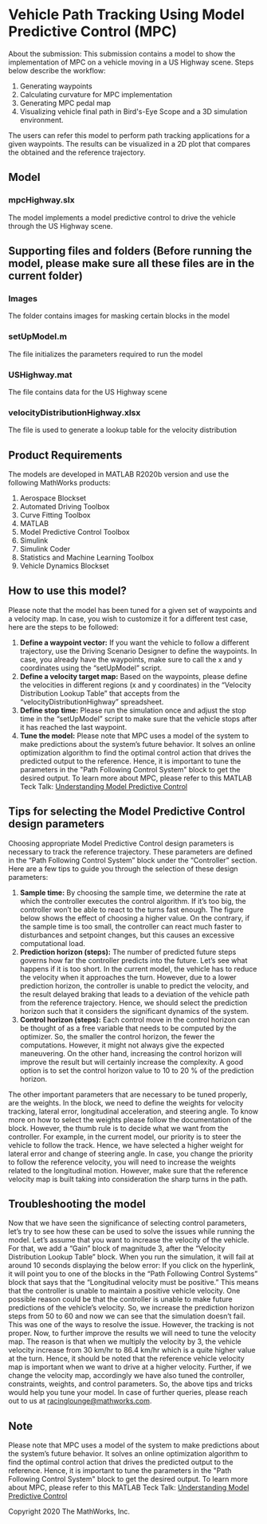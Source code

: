 # Vehicle Path Tracking Using Model Predictive Control (MPC)

About the submission:
This submission contains a model to show the implementation of MPC on a vehicle moving in a US Highway scene. Steps below describe the workflow:
1. Generating waypoints
2. Calculating curvature for MPC implementation
3. Generating MPC pedal map
4. Visualizing vehicle final path in Bird's-Eye Scope and a 3D simulation environment. 

The users can refer this model to perform path tracking applications for a given waypoints. The results can be visualized in a 2D plot that compares the obtained and the reference trajectory.


## Model

### mpcHighway.slx
The model implements a model predictive control to drive the vehicle through the US Highway scene.

## Supporting files and folders (Before running the model, please make sure all these files are in the current folder)

### Images
The folder contains images for masking certain blocks in the model

### setUpModel.m
The file initializes the parameters required  to run the model

### USHighway.mat
The file contains data for the US Highway scene

### velocityDistributionHighway.xlsx
The file is used to generate a lookup table for the velocity distribution

## Product Requirements

The models are developed in MATLAB R2020b version and use the following MathWorks products:
1. Aerospace Blockset 
2. Automated Driving Toolbox
3. Curve Fitting Toolbox
4. MATLAB
5. Model Predictive Control Toolbox
6. Simulink
7. Simulink Coder
8. Statistics and Machine Learning Toolbox
9. Vehicle Dynamics Blockset

## How to use this model?

Please note that the model has been tuned for a given set of waypoints and a velocity map. In case, you wish to customize it for a different test case, here are the steps to be followed:
1. **Define a waypoint vector:** If you want the vehicle to follow a different trajectory, use the Driving Scenario Designer to define the waypoints. In case, you already have the waypoints, make sure to call the x and y coordinates using the “setUpModel” script.
2. **Define a velocity target map:** Based on the waypoints, please define the velocities in different regions (x and y coordinates) in the “Velocity Distribution Lookup Table” that accepts from the “velocityDistributionHighway” spreadsheet. 
3. **Define stop time:** Please run the simulation once and adjust the stop time in the “setUpModel” script to make sure that the vehicle stops after it has reached the last waypoint.
4. **Tune the model:** Please note that MPC uses a model of the system to make predictions about the system’s future behavior. It solves an online optimization algorithm to find the optimal control action that drives the predicted output to the reference. Hence, it is important to tune the parameters in the "Path Following Control System" block to get the desired output. To learn more about MPC, please refer to this MATLAB Teck Talk: [Understanding Model Predictive Control](https://www.mathworks.com/videos/series/understanding-model-predictive-control) 

## Tips for selecting the Model Predictive Control design parameters 

Choosing appropriate Model Predictive Control design parameters is necessary to track the reference trajectory. These parameters are defined in the “Path Following Control System” block under the “Controller” section.
Here are a few tips to guide you through the selection of these design parameters:
1. **Sample time:** By choosing the sample time, we determine the rate at which the controller executes the control algorithm. If it’s too big, the controller won’t be able to react to the turns fast enough. The figure below shows the effect of choosing a higher value. 
On the contrary, if the sample time is too small, the controller can react much faster to disturbances and setpoint changes, but this causes an excessive computational load.
2. **Prediction horizon (steps):** The number of predicted future steps governs how far the controller predicts into the future. Let’s see what happens if it is too short. 
In the current model, the vehicle has to reduce the velocity when it approaches the turn. However, due to a lower prediction horizon, the controller is unable to predict the velocity, and the result delayed braking that leads to a deviation of the vehicle path from the reference trajectory. 
Hence, we should select the prediction horizon such that it considers the significant dynamics of the system.
3. **Control horizon (steps):** Each control move in the control horizon can be thought of as a free variable that needs to be computed by the optimizer. So, the smaller the control horizon, the fewer the computations. However, it might not always give the expected maneuvering. On the other hand, increasing the control horizon will improve the result but will certainly increase the complexity. A good option is to set the control horizon value to 10 to 20 % of the prediction horizon.

The other important parameters that are necessary to be tuned properly, are the weights. In the block, we need to define the weights for velocity tracking, lateral error, longitudinal acceleration, and steering angle. To know more on how to select the weights please follow the documentation of the block. However, the thumb rule is to decide what we want from the controller. For example, in the current model, our priority is to steer the vehicle to follow the track. Hence, we have selected a higher weight for lateral error and change of steering angle. In case, you change the priority to follow the reference velocity, you will need to increase the weights related to the longitudinal motion. However, make sure that the reference velocity map is built taking into consideration the sharp turns in the path.

## Troubleshooting the model

Now that we have seen the significance of selecting control parameters, let’s try to see how these can be used to solve the issues while running the model. Let’s assume that you want to increase the velocity of the vehicle. For that, we add a “Gain” block of magnitude 3, after the “Velocity Distribution Lookup Table” block. 
When you run the simulation, it will fail at around 10 seconds displaying the below error:
If you click on the hyperlink, it will point you to one of the blocks in the “Path Following Control Systems” block that says that the “Longitudinal velocity must be positive.” 
This means that the controller is unable to maintain a positive vehicle velocity. One possible reason could be that the controller is unable to make future predictions of the vehicle’s velocity. So, we increase the prediction horizon steps from 50 to 60 and now we can see that the simulation doesn’t fail. This was one of the ways to resolve the issue. However, the tracking is not proper. 
Now, to further improve the results we will need to tune the velocity map. The reason is that when we multiply the velocity by 3, the vehicle velocity increase from 30 km/hr to 86.4 km/hr which is a quite higher value at the turn. Hence, it should be noted that the reference vehicle velocity map is important when we want to drive at a higher velocity. Further, if we change the velocity map, accordingly we have also tuned the controller, constraints, weights, and control parameters. 
So, the above tips and tricks would help you tune your model. In case of further queries, please reach out to us at racinglounge@mathworks.com. 



## Note
Please note that MPC uses a model of the system to make predictions about the system’s future behavior. It solves an online optimization algorithm to find the optimal control action that drives the predicted output to the reference.
Hence, it is important to tune the parameters in the "Path Following Control System" block to get the desired output.
To learn more about MPC, please refer to this MATLAB Teck Talk: [Understanding Model Predictive Control](https://www.mathworks.com/videos/series/understanding-model-predictive-control)

Copyright 2020 The MathWorks, Inc.


